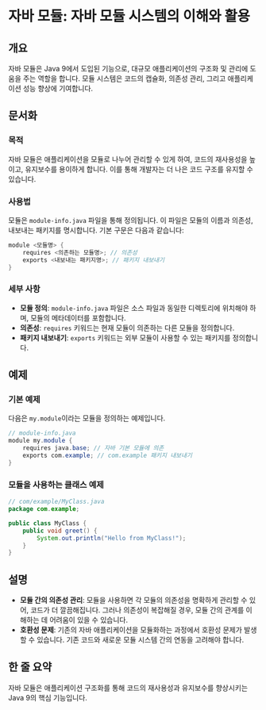 <!--
Meta Description: # 자바 모듈: 자바 모듈 시스템의 이해와 활용 ## 개요 자바 모듈은 Java 9에서 도입된 기능으로, 대규모 애플리케이션의 구조화 및 관리에 도움을 주는 역할을 합니다. 모듈 시스템은 코드의 캡슐화, 의존성 관리, 그리고 애플리케이션 성능 향상에 기여합니다. ## ...
Meta Keywords: java, module, 의존성, 모듈은, 모듈을
-->

# 자바 모듈: 자바 모듈 시스템의 이해와 활용

## 개요
자바 모듈은 Java 9에서 도입된 기능으로, 대규모 애플리케이션의 구조화 및 관리에 도움을 주는 역할을 합니다. 모듈 시스템은 코드의 캡슐화, 의존성 관리, 그리고 애플리케이션 성능 향상에 기여합니다.

## 문서화

### 목적
자바 모듈은 애플리케이션을 모듈로 나누어 관리할 수 있게 하여, 코드의 재사용성을 높이고, 유지보수를 용이하게 합니다. 이를 통해 개발자는 더 나은 코드 구조를 유지할 수 있습니다.

### 사용법
모듈은 `module-info.java` 파일을 통해 정의됩니다. 이 파일은 모듈의 이름과 의존성, 내보내는 패키지를 명시합니다. 기본 구문은 다음과 같습니다:

```java
module <모듈명> {
    requires <의존하는 모듈명>; // 의존성
    exports <내보내는 패키지명>; // 패키지 내보내기
}
```

### 세부 사항
- **모듈 정의**: `module-info.java` 파일은 소스 파일과 동일한 디렉토리에 위치해야 하며, 모듈의 메타데이터를 포함합니다.
- **의존성**: `requires` 키워드는 현재 모듈이 의존하는 다른 모듈을 정의합니다.
- **패키지 내보내기**: `exports` 키워드는 외부 모듈이 사용할 수 있는 패키지를 정의합니다.

## 예제

### 기본 예제
다음은 `my.module`이라는 모듈을 정의하는 예제입니다.

```java
// module-info.java
module my.module {
    requires java.base; // 자바 기본 모듈에 의존
    exports com.example; // com.example 패키지 내보내기
}
```

### 모듈을 사용하는 클래스 예제
```java
// com/example/MyClass.java
package com.example;

public class MyClass {
    public void greet() {
        System.out.println("Hello from MyClass!");
    }
}
```

## 설명
- **모듈 간의 의존성 관리**: 모듈을 사용하면 각 모듈의 의존성을 명확하게 관리할 수 있어, 코드가 더 깔끔해집니다. 그러나 의존성이 복잡해질 경우, 모듈 간의 관계를 이해하는 데 어려움이 있을 수 있습니다.
- **호환성 문제**: 기존의 자바 애플리케이션을 모듈화하는 과정에서 호환성 문제가 발생할 수 있습니다. 기존 코드와 새로운 모듈 시스템 간의 연동을 고려해야 합니다.

## 한 줄 요약
자바 모듈은 애플리케이션 구조화를 통해 코드의 재사용성과 유지보수를 향상시키는 Java 9의 핵심 기능입니다.